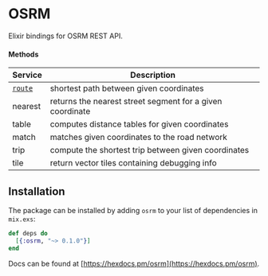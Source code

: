 # OSRM

Elixir bindings for OSRM REST API.

#### Methods

| Service                              | Description                                               |
| ------------------------------------ | --------------------------------------------------------- |
| [`route`](lib/dispatcher/ride.ex)    | shortest path between given coordinates                   |
| nearest                              | returns the nearest street segment for a given coordinate |
| table                                | computes distance tables for given coordinates            |
| match                                | matches given coordinates to the road network             |
| trip                                 | compute the shortest trip between given coordinates       |
| tile                                 | return vector tiles containing debugging info             |

## Installation

The package can be installed by adding `osrm` to your list of dependencies in `mix.exs`:

```elixir
def deps do
  [{:osrm, "~> 0.1.0"}]
end
```

Docs can be found at [https://hexdocs.pm/osrm](https://hexdocs.pm/osrm).
